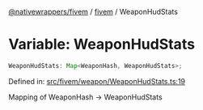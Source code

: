 [@nativewrappers/fivem](../../README.md) / [fivem](../README.md) / WeaponHudStats

# Variable: WeaponHudStats

```ts
WeaponHudStats: Map<WeaponHash, WeaponHudStats>;
```

Defined in: [src/fivem/weapon/WeaponHudStats.ts:19](https://github.com/nativewrappers/nativewrappers/blob/fae5ced8514b2702c9e091cb4666009f585dc560/src/fivem/weapon/WeaponHudStats.ts#L19)

Mapping of WeaponHash -> WeaponHudStats
